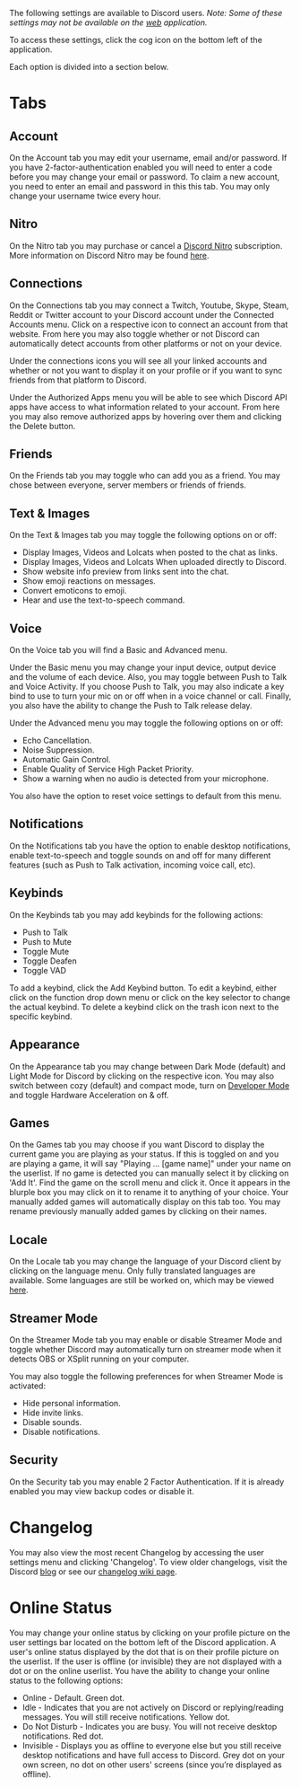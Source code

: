 <!-- TITLE: User Settings -->

The following settings are available to Discord users. *Note: Some of these settings may not be available on the [web](/web) application.*

To access these settings, click the cog icon on the bottom left of the application.

Each option is divided into a section below.
# Tabs
## Account
On the Account tab you may edit your username, email and/or password. If you have 2-factor-authentication enabled you will need to enter a code before you may change your email or password. To claim a new account, you need to enter an email and password in this this tab. You may only change your username twice every hour. 
## Nitro
On the Nitro tab you may purchase or cancel a [Discord Nitro](/nitro) subscription. More information on Discord Nitro may be found [here](/nitro).

## Connections
On the Connections tab you may connect a Twitch, Youtube, Skype, Steam, Reddit or Twitter account to your Discord account under the Connected Accounts menu. Click on a respective icon to connect an account from that website. From here you may also toggle whether or not Discord can automatically detect accounts from other platforms or not on your device.

Under the connections icons you will see all your linked accounts and whether or not you want to display it on your profile or if you want to sync friends from that platform to Discord.

Under the Authorized Apps menu you will be able to see which Discord API apps have access to what information related to your account. From here you may also remove authorized apps by hovering over them and clicking the Delete button. 

## Friends 
On the Friends tab you may toggle who can add you as a friend. You may chose between everyone, server members or friends of friends.

## Text & Images
On the Text & Images tab you may toggle the following options on or off:

* Display Images, Videos and Lolcats when posted to the chat as links.
* Display Images, Videos and Lolcats When uploaded directly to Discord.
* Show website info preview from links sent into the chat.
* Show emoji reactions on messages.
* Convert emoticons to emoji.
* Hear and use the text-to-speech command.

## Voice
On the Voice tab you will find a Basic and Advanced menu.

Under the Basic menu you may change your input device, output device and the volume of each device. Also, you may toggle between Push to Talk and Voice Activity. If you choose Push to Talk, you may also indicate a key bind to use to turn your mic on or off when in a voice channel or call. Finally, you also have the ability to change the Push to Talk release delay.

Under the Advanced menu you may toggle the following options on or off:
* Echo Cancellation. 
* Noise Suppression.
* Automatic Gain Control.
* Enable Quality of Service High Packet Priority.
* Show a warning when no audio is detected from your microphone.

You also have the option to reset voice settings to default from this menu.

## Notifications
On the Notifications tab you have the option to enable desktop notifications, enable text-to-speech and toggle sounds on and off for many different features (such as Push to Talk activation, incoming voice call, etc).

## Keybinds
On the Keybinds tab you may add keybinds for the following actions:
* Push to Talk
* Push to Mute
* Toggle Mute
* Toggle Deafen
* Toggle VAD

To add a keybind, click the Add Keybind button. To edit a keybind, either click on the function drop down menu or click on the key selector to change the actual keybind. To delete a keybind click on the trash icon next to the specific keybind. 

## Appearance
On the Appearance tab you may change between Dark Mode (default) and Light Mode for Discord by clicking on the respective icon. You may also switch between cozy (default) and compact mode, turn on [Developer Mode](/developermode) and toggle Hardware Acceleration on & off. 

## Games
On the Games tab you may choose if you want Discord to display the current game you are playing as your status. If this is toggled on and you are playing a game, it will say "Playing ... [game name]" under your name on the userlist. If no game is detected you can manually select it by clicking on 'Add It'. Find the game on the scroll menu and click it. Once it appears in the blurple box you may click on it to rename it to anything of your choice. Your manually added games will automatically display on this tab too. You may rename previously manually added games by clicking on their names. 

## Locale
On the Locale tab you may change the language of your Discord client by clicking on the language menu. Only fully translated languages are available. Some languages are still be worked on, which may be viewed [here](https://i18n.discordapp.com).

## Streamer Mode
On the Streamer Mode tab you may enable or disable Streamer Mode and toggle whether Discord may automatically turn on streamer mode when it detects OBS or XSplit running on your computer. 

You may also toggle the following preferences for when Streamer Mode is activated:
* Hide personal information.
* Hide invite links.
* Disable sounds.
* Disable notifications.

## Security
On the Security tab you may enable 2 Factor Authentication. If it is already enabled you may view backup codes or disable it.

# Changelog
You may also view the most recent Changelog by accessing the user settings menu and clicking 'Changelog'. To view older changelogs, visit the Discord [blog](https://blog.discordapp.com) or see our [changelog wiki page](/changelog).

# Online Status
You may change your online status by clicking on your profile picture on the user settings bar located on the bottom left of the Discord application. A user's online status displayed by the dot that is on their profile picture on the userlist. If the user is offline (or invisible) they are not displayed with a dot or on the online userlist. You have the ability to change your online status to the following options:
* Online - Default. Green dot.
* Idle - Indicates that you are not actively on Discord or replying/reading messages. You will still receive notifications. Yellow dot. 
* Do Not Disturb - Indicates you are busy. You will not receive desktop notifications. Red dot.
* Invisible - Displays you as offline to everyone else but you still receive desktop notifications and have full access to Discord. Grey dot on your own screen, no dot on other users' screens (since you’re displayed as offline).
